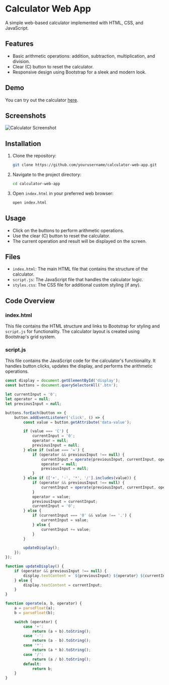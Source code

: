 # Calculator Web App

A simple web-based calculator implemented with HTML, CSS, and JavaScript.

## Features

- Basic arithmetic operations: addition, subtraction, multiplication, and division.
- Clear (C) button to reset the calculator.
- Responsive design using Bootstrap for a sleek and modern look.

## Demo

You can try out the calculator [here](https://your-live-demo-link.com).

## Screenshots

![Calculator Screenshot](screenshot.png)

## Installation

1. Clone the repository:
    ```bash
    git clone https://github.com/yourusername/calculator-web-app.git
    ```
2. Navigate to the project directory:
    ```bash
    cd calculator-web-app
    ```
3. Open `index.html` in your preferred web browser:
    ```bash
    open index.html
    ```

## Usage

- Click on the buttons to perform arithmetic operations.
- Use the clear (C) button to reset the calculator.
- The current operation and result will be displayed on the screen.

## Files

- `index.html`: The main HTML file that contains the structure of the calculator.
- `script.js`: The JavaScript file that handles the calculator logic.
- `styles.css`: The CSS file for additional custom styling (if any).

## Code Overview

### index.html

This file contains the HTML structure and links to Bootstrap for styling and `script.js` for functionality. The calculator layout is created using Bootstrap's grid system.

### script.js

This file contains the JavaScript code for the calculator's functionality. It handles button clicks, updates the display, and performs the arithmetic operations.

```javascript
const display = document.getElementById('display');
const buttons = document.querySelectorAll('.btn');

let currentInput = '0';
let operator = null;
let previousInput = null;

buttons.forEach(button => {
    button.addEventListener('click', () => {
        const value = button.getAttribute('data-value');

        if (value === 'C') {
            currentInput = '0';
            operator = null;
            previousInput = null;
        } else if (value === '=') {
            if (operator && previousInput !== null) {
                currentInput = operate(previousInput, currentInput, operator);
                operator = null;
                previousInput = null;
            }
        } else if (['+', '-', '*', '/'].includes(value)) {
            if (operator && previousInput !== null) {
                currentInput = operate(previousInput, currentInput, operator);
            }
            operator = value;
            previousInput = currentInput;
            currentInput = '0';
        } else {
            if (currentInput === '0' && value !== '.') {
                currentInput = value;
            } else {
                currentInput += value;
            }
        }

        updateDisplay();
    });
});

function updateDisplay() {
    if (operator && previousInput !== null) {
        display.textContent = `${previousInput} ${operator} ${currentInput}`;
    } else {
        display.textContent = currentInput;
    }
}

function operate(a, b, operator) {
    a = parseFloat(a);
    b = parseFloat(b);

    switch (operator) {
        case '+':
            return (a + b).toString();
        case '-':
            return (a - b).toString();
        case '*':
            return (a * b).toString();
        case '/':
            return (a / b).toString();
        default:
            return b;
    }
}

